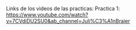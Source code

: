 Links de los videos de las practicas:
Practica 1: https://www.youtube.com/watch?v=7CVdiDU2SU0&ab_channel=Juli%C3%A1nBraier
